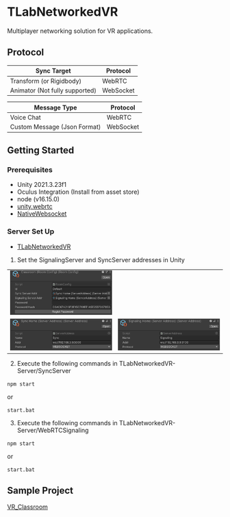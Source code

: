 # TLabNetworkedVR
Multiplayer networking solution for VR applications.

## Protocol

| Sync Target                    | Protocol  | 
| ------------------------------ | --------- | 
| Transform (or Rigidbody)       | WebRTC    | 
| Animator (Not fully supported) | WebSocket | 

| Message Type                 | Protocol  | 
| ---------------------------- | --------- | 
| Voice Chat                   | WebRTC    | 
| Custom Message (Json Format) | WebSocket | 

## Getting Started

### Prerequisites
- Unity 2021.3.23f1  
- Oculus Integration (Install from asset store)  
- node (v16.15.0)
- [unity.webrtc](https://github.com/Unity-Technologies/com.unity.webrtc)
- [NativeWebsocket](https://github.com/endel/NativeWebSocket)

### Server Set Up
- [TLabNetworkedVR](https://github.com/TLabAltoh/TLabNetworkedVR-Server.git)

1. Set the SignalingServer and SyncServer addresses in Unity
<table>
<tr>
	<td>
		<img src="Media/server-setup.png" width="256">
	</td>
</tr>
	<td>
		<img src="Media/server-address-sync.png" width="256">
	</td>
	<td>
		<img src="Media/server-address-signaling.png" width="256">
	</td>
</tr>
</table>

2. Execute the following commands in TLabNetworkedVR-Server/SyncServer

```
npm start
```

or

```
start.bat
```

3. Execute the following commands in TLabNetworkedVR-Server/WebRTCSignaling

```
npm start
```

or

```
start.bat
```

## Sample Project
[VR_Classroom](https://github.com/TLabAltoh/VR_Classroom.git)
